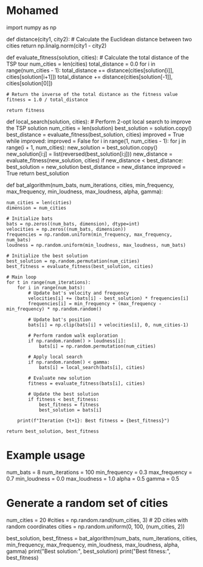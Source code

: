 # Mohamed
import numpy as np

def distance(city1, city2):
    # Calculate the Euclidean distance between two cities
    return np.linalg.norm(city1 - city2)

def evaluate_fitness(solution, cities):
    # Calculate the total distance of the TSP tour
    num_cities = len(cities)
    total_distance = 0.0
    for i in range(num_cities - 1):
        total_distance += distance(cities[solution[i]], cities[solution[i+1]])
    total_distance += distance(cities[solution[-1]], cities[solution[0]])

    # Return the inverse of the total distance as the fitness value
    fitness = 1.0 / total_distance

    return fitness
    
def local_search(solution, cities):
    # Perform 2-opt local search to improve the TSP solution
    num_cities = len(solution)
    best_solution = solution.copy()
    best_distance = evaluate_fitness(best_solution, cities)
    improved = True
    while improved:
        improved = False
        for i in range(1, num_cities - 1):
            for j in range(i + 1, num_cities):
                new_solution = best_solution.copy()
                new_solution[i:j] = list(reversed(best_solution[i:j]))
                new_distance = evaluate_fitness(new_solution, cities)
                if new_distance < best_distance:
                    best_solution = new_solution
                    best_distance = new_distance
                    improved = True
    return best_solution


def bat_algorithm(num_bats, num_iterations, cities, min_frequency, max_frequency, min_loudness, max_loudness, alpha, gamma):

    num_cities = len(cities)
    dimension = num_cities

    # Initialize bats
    bats = np.zeros((num_bats, dimension), dtype=int)
    velocities = np.zeros((num_bats, dimension))
    frequencies = np.random.uniform(min_frequency, max_frequency, num_bats)
    loudness = np.random.uniform(min_loudness, max_loudness, num_bats)

    # Initialize the best solution
    best_solution = np.random.permutation(num_cities)
    best_fitness = evaluate_fitness(best_solution, cities)

    # Main loop
    for t in range(num_iterations):
        for i in range(num_bats):
            # Update bat's velocity and frequency
            velocities[i] += (bats[i] - best_solution) * frequencies[i]
            frequencies[i] = min_frequency + (max_frequency - min_frequency) * np.random.random()

            # Update bat's position
            bats[i] = np.clip(bats[i] + velocities[i], 0, num_cities-1)

            # Perform random walk exploration
            if np.random.random() > loudness[i]:
                bats[i] = np.random.permutation(num_cities)

            # Apply local search
            if np.random.random() < gamma:
                bats[i] = local_search(bats[i], cities)

            # Evaluate new solution
            fitness = evaluate_fitness(bats[i], cities)

            # Update the best solution
            if fitness < best_fitness:
                best_fitness = fitness
                best_solution = bats[i]

        print(f"Iteration {t+1}: Best fitness = {best_fitness}")

    return best_solution, best_fitness

# Example usage
num_bats = 8
num_iterations = 100
min_frequency = 0.3
max_frequency = 0.7
min_loudness = 0.0
max_loudness = 1.0
alpha = 0.5
gamma = 0.5

# Generate a random set of cities
num_cities = 20
#cities = np.random.rand(num_cities, 3)  # 2D cities with random coordinates
cities = np.random.uniform(0, 100, (num_cities, 2))

best_solution, best_fitness = bat_algorithm(num_bats, num_iterations, cities, min_frequency, max_frequency, min_loudness, max_loudness, alpha, gamma)
print("Best solution:", best_solution)
print("Best fitness:", best_fitness)
